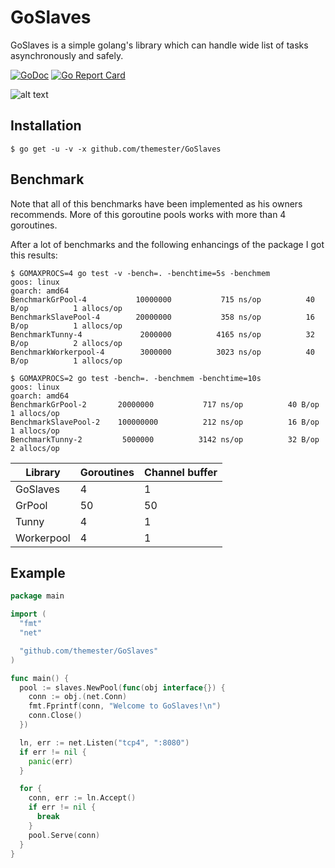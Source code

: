 # GoSlaves

GoSlaves is a simple golang's library which can handle wide list of tasks asynchronously and safely.

[![GoDoc](https://godoc.org/github.com/themester/GoSlaves?status.svg)](https://godoc.org/github.com/themester/GoSlaves)
[![Go Report Card](https://goreportcard.com/badge/github.com/themester/goslaves)](https://goreportcard.com/report/github.com/themester/goslaves)

![alt text](https://raw.githubusercontent.com/themester/GoSlaves/master/logo.png)

Installation
------------

```
$ go get -u -v -x github.com/themester/GoSlaves
```

Benchmark
---------

Note that all of this benchmarks have been implemented as his owners recommends.
More of this goroutine pools works with more than 4 goroutines.

After a lot of benchmarks and the following enhancings of the package I got this results:

```
$ GOMAXPROCS=4 go test -v -bench=. -benchtime=5s -benchmem
goos: linux
goarch: amd64
BenchmarkGrPool-4       	10000000	       715 ns/op	      40 B/op	       1 allocs/op
BenchmarkSlavePool-4    	20000000	       358 ns/op	      16 B/op	       1 allocs/op
BenchmarkTunny-4        	 2000000	      4165 ns/op	      32 B/op	       2 allocs/op
BenchmarkWorkerpool-4   	 3000000	      3023 ns/op	      40 B/op	       1 allocs/op
```

```
$ GOMAXPROCS=2 go test -bench=. -benchmem -benchtime=10s
goos: linux
goarch: amd64
BenchmarkGrPool-2      	20000000	       717 ns/op	      40 B/op	       1 allocs/op
BenchmarkSlavePool-2   	100000000	       212 ns/op	      16 B/op	       1 allocs/op
BenchmarkTunny-2       	 5000000	      3142 ns/op	      32 B/op	       2 allocs/op
```

Library | Goroutines | Channel buffer
--- | --- | ---
GoSlaves | 4 | 1
GrPool | 50 | 50
Tunny | 4 | 1
Workerpool | 4 | 1

Example
-------
```go
package main

import (
  "fmt"
  "net"

  "github.com/themester/GoSlaves"
)

func main() {
  pool := slaves.NewPool(func(obj interface{}) {
    conn := obj.(net.Conn)
    fmt.Fprintf(conn, "Welcome to GoSlaves!\n")
    conn.Close()
  })

  ln, err := net.Listen("tcp4", ":8080")
  if err != nil {
    panic(err)
  }

  for {
    conn, err := ln.Accept()
    if err != nil {
      break
    }
    pool.Serve(conn)
  }
}
```
